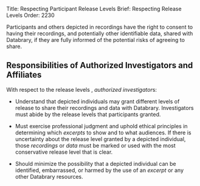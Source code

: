 Title: Respecting Participant Release Levels
Brief: Respecting Release Levels
Order: 2230

Participants and others depicted in recordings have the right to consent to having their recordings, and potentially other identifiable data, shared with Databrary, if they are fully informed of the potential risks of agreeing to share.

## Responsibilities of Authorized Investigators and Affiliates

With respect to the release levels , *authorized investigator*s:

- Understand that depicted individuals may grant different levels of release to share their recordings and data with Databrary.
Investigators must abide by the release levels that participants granted.

- Must exercise professional judgment and uphold ethical principles in determining which *excerpts* to show and to what audiences.
If there is uncertainty about the release level granted by a depicted individual, those *recordings* or *data* must be marked or used with the most conservative release level that is clear.

- Should minimize the possibility that a depicted individual can be identified, embarrassed, or harmed by the use of an *excerpt* or any other Databrary resources.

